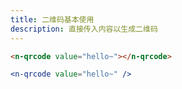 ```yaml
---
title: 二维码基本使用
description: 直接传入内容以生成二维码
---
```


```html
<n-qrcode value="hello~"></n-qrcode>
```

```jsx
<n-qrcode value="hello~" />
```
